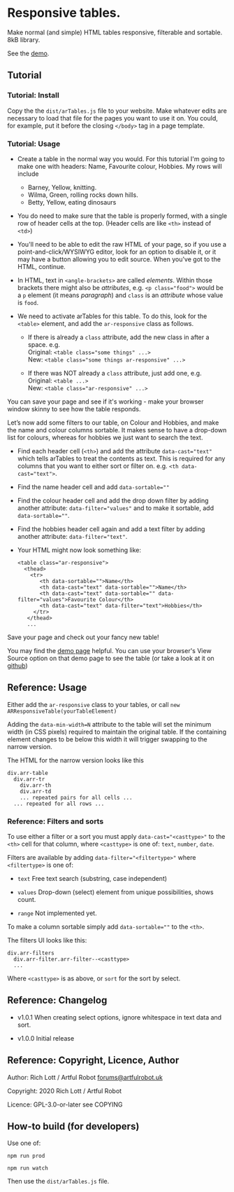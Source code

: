# Responsive tables.

Make normal (and simple) HTML tables responsive, filterable and sortable.
8kB library.

See the [demo](https://artfulrobot.uk/lil/arTables/).

## Tutorial

### Tutorial: Install

Copy the the `dist/arTables.js` file to your website. Make whatever edits
are necessary to load that file for the pages you want to use it on. You
could, for example, put it before the closing `</body>` tag in a page
template.

### Tutorial: Usage

- Create a table in the normal way you would. For this tutorial I'm going
  to make one with headers: Name, Favourite colour, Hobbies. My rows will
  include

   - Barney, Yellow, knitting.
   - Wilma, Green, rolling rocks down hills.
   - Betty, Yellow, eating dinosaurs

- You do need to make sure that the table is properly formed, with
  a single row of header cells at the top. (Header cells are like `<th>`
  instead of `<td>`)

- You'll need to be able to edit the raw HTML of your page, so if you use
  a point-and-click/WYSIWYG editor, look for an option to disable it, or
  it may have a button allowing you to edit source. When you've got to the
  HTML, continue.

- In HTML, text in `<angle-brackets>` are called *elements*. Within those
  brackets there might also be *attributes*, e.g. `<p class="food">` would
  be a `p` element (it means *paragraph*) and `class` is an *attribute*
  whose value is `food`.

- We need to activate arTables for this table. To do this, look for the
  `<table>` element, and add the `ar-responsive` class as
  follows.

   - If there is already a `class` attribute, add the new class in after
     a space. e.g.  
     Original: `<table class="some things" ...>`  
     New: `<table class="some things ar-responsive" ...>`

   - If there was NOT already a `class` attribute, just add one, e.g.  
     Original: `<table ...>`  
     New: `<table class="ar-responsive" ...>`

You can save your page and see if it's working - make your browser window
skinny to see how the table responds.

Let’s now add some filters to our table, on Colour and Hobbies, and make the
name and colour columns sortable. It makes sense to have a drop-down list for
colours, whereas for hobbies we just want to search the text.

- Find each header cell (`<th>`) and add the attribute
  `data-cast="text"` which tells arTables to treat the contents as text. This
  is required for any columns that you want to either sort or filter on. e.g.
  `<th data-cast="text">`.

- Find the name header cell and add `data-sortable=""`

- Find the colour header cell and add the drop down filter by adding another attribute: `data-filter="values"` and to make it sortable, add `data-sortable=""`.

- Find the hobbies header cell again and add a text filter by adding another attribute: `data-filter="text"`.


- Your HTML might now look something like:

   ```
   <table class="ar-responsive">
     <thead>
       <tr>
          <th data-sortable="">Name</th>
          <th data-cast="text" data-sortable="">Name</th>
          <th data-cast="text" data-sortable="" data-filter="values">Favourite Colour</th>
          <th data-cast="text" data-filter="text">Hobbies</th>
        </tr>
      </thead>
      ...
   ```

Save your page and check out your fancy new table!

You may find the [demo page](https://artfulrobot.uk/lil/arTables/) helpful. You can use your browser's View Source option on that demo page to see the table (or take a look at it on [github](https://github.com/artfulrobot/arTables/blob/master/src/index.html))



## Reference: Usage

Either add the `ar-responsive` class to your tables, or call
`new ARResponsiveTable(yourTableElement)`

Adding the `data-min-width=N` attribute to the table will set the minimum width
(in CSS pixels) required to maintain the original table. If the containing
element changes to be below this width it will trigger swapping to the narrow
version.

The HTML for the narrow version looks like this

```
div.arr-table
  div.arr-tr
    div.arr-th
    div.arr-td
    ... repeated pairs for all cells ...
  ... repeated for all rows ...

```

### Reference: Filters and sorts

To use either a filter or a sort you must apply `data-cast="<casttype>"`
to the `<th>` cell for that column, where `<casttype>` is one of: `text`,
`number`, `date`.

Filters are available by adding `data-filter="<filtertype>"` where
`<filtertype>` is one of:

- `text` Free text search (substring, case independent)

- `values` Drop-down (select) element from unique possibilities, shows
  count.

- `range` Not implemented yet.

To make a column sortable simply add `data-sortable=""` to the `<th>`.

The filters UI looks like this:

```
div.arr-filters
  div.arr-filter.arr-filter--<casttype>
  ...
```

Where `<casttype>` is as above, or `sort` for the sort by select.

## Reference: Changelog

- v1.0.1 When creating select options, ignore whitespace in text data and
  sort.

- v1.0.0 Initial release

## Reference: Copyright, Licence, Author

Author: Rich Lott / Artful Robot forums@artfulrobot.uk

Copyright: 2020 Rich Lott / Artful Robot

Licence: GPL-3.0-or-later see COPYING

## How-to build (for developers)

Use one of:

```
npm run prod

npm run watch
```

Then use the `dist/arTables.js` file.

